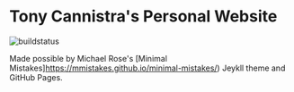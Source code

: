# Tony Cannistra's Personal Website
![buildstatus](https://travis-ci.org/acannistra/acannistra.github.io.svg?branch=master)

Made possible by Michael Rose's [Minimal Mistakes]https://mmistakes.github.io/minimal-mistakes/) Jeykll theme and GitHub Pages. 

